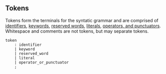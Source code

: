 ## Tokens

Tokens form the terminals for the syntatic grammar and are comprised of [identifiers](identifiers.md), [keywords](keywords.md), [reserved words](reserved-words.md), [literals](literals.md), [operators, and punctuators](operators-and-punctuators.md). Whitespace and comments are not tokens, but may separate tokens.

```grammar
token
    : identifier
    | keyword
    | reserved_word
    | literal
    | operator_or_punctuator
    ;
```
